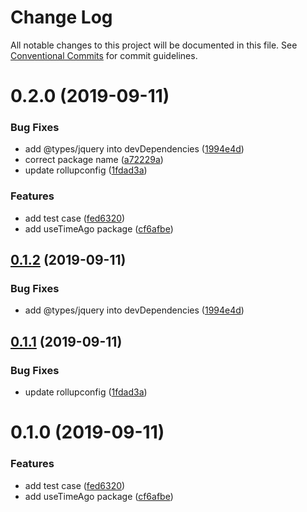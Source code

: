 # Change Log

All notable changes to this project will be documented in this file.
See [Conventional Commits](https://conventionalcommits.org) for commit guidelines.

# 0.2.0 (2019-09-11)


### Bug Fixes

* add @types/jquery into devDependencies ([1994e4d](https://github.com/danhuang1202/DrHooks/commit/1994e4d))
* correct package name ([a72229a](https://github.com/danhuang1202/DrHooks/commit/a72229a))
* update rollupconfig ([1fdad3a](https://github.com/danhuang1202/DrHooks/commit/1fdad3a))


### Features

* add test case ([fed6320](https://github.com/danhuang1202/DrHooks/commit/fed6320))
* add useTimeAgo package ([cf6afbe](https://github.com/danhuang1202/DrHooks/commit/cf6afbe))





## [0.1.2](https://github.com/danhuang1202/DrHooks/compare/@dh-react-hooks/useTimeAgo@0.1.1...@dh-react-hooks/useTimeAgo@0.1.2) (2019-09-11)


### Bug Fixes

* add @types/jquery into devDependencies ([1994e4d](https://github.com/danhuang1202/DrHooks/commit/1994e4d))





## [0.1.1](https://github.com/danhuang1202/DrHooks/compare/@dh-react-hooks/useTimeAgo@0.1.0...@dh-react-hooks/useTimeAgo@0.1.1) (2019-09-11)


### Bug Fixes

* update rollupconfig ([1fdad3a](https://github.com/danhuang1202/DrHooks/commit/1fdad3a))





# 0.1.0 (2019-09-11)


### Features

* add test case ([fed6320](https://github.com/danhuang1202/DrHooks/commit/fed6320))
* add useTimeAgo package ([cf6afbe](https://github.com/danhuang1202/DrHooks/commit/cf6afbe))
